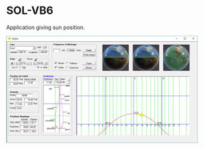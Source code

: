 # SOL-VB6


<p>
Application giving sun position.
</p>
<img src="https://github.com/io-pan/SOL-VB6/blob/master/print_screen.jpg">